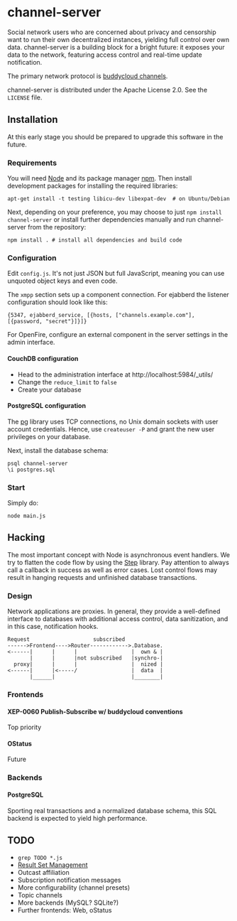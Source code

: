 # channel-server

Social network users who are concerned about privacy and censorship
want to run their own decentralized instances, yielding full control
over own data. channel-server is a building block for a bright future:
it exposes your data to the network, featuring access control and
real-time update notification.

The primary network protocol is
[buddycloud channels](http://buddycloud.org/).

channel-server is distributed under the Apache License 2.0. See the
`LICENSE` file.


## Installation

At this early stage you should be prepared to upgrade this software in
the future.


### Requirements

You will need [Node](http://nodejs.org/) and its package manager
[npm](http://npmjs.org/). Then install development packages for
installing the required libraries:

    apt-get install -t testing libicu-dev libexpat-dev  # on Ubuntu/Debian

Next, depending on your preference, you may choose to just
`npm install channel-server` or install further dependencies
manually and run channel-server from the repository:

    npm install . # install all dependencies and build code


### Configuration

Edit `config.js`. It's not just JSON but full JavaScript, meaning you
can use unquoted object keys and even code.

The `xmpp` section sets up a component connection. For ejabberd the
listener configuration should look like this:

    {5347, ejabberd_service, [{hosts, ["channels.example.com"], [{password, "secret"}]}]}

For OpenFire, configure an external component in the server settings
in the admin interface.


#### CouchDB configuration

* Head to the administration interface at http://localhost:5984/_utils/
* Change the `reduce_limit` to `false`
* Create your database

#### PostgreSQL configuration

The [pg](https://github.com/brianc/node-postgres) library uses TCP
connections, no Unix domain sockets with user account
credentials. Hence, use `createuser -P` and grant the new user
privileges on your database.

Next, install the database schema:

    psql channel-server
    \i postgres.sql


### Start

Simply do:

    node main.js


## Hacking

The most important concept with Node is asynchronous event
handlers. We try to flatten the code flow by using the
[Step](http://github.com/creationix/step) library. Pay attention to
always call a callback in success as well as error cases. Lost control
flows may result in hanging requests and unfinished database
transactions.

### Design

Network applications are proxies. In general, they provide a
well-defined interface to databases with additional access control,
data sanitization, and in this case, notification hooks.

    Request                    subscribed
    ------>Frontend---->Router------------>.Database.
    <------|      |      |                 |  own & |
           |      |      |not subscribed   |synchro-|
      proxy|      |      |                 |  nized |
    <------|      |<-----/                 |  data  |
           |______|                        |________|

### Frontends

#### XEP-0060 Publish-Subscribe w/ buddycloud conventions

Top priority

#### OStatus

Future

### Backends

#### PostgreSQL

Sporting real transactions and a normalized database schema, this SQL
backend is expected to yield high performance.


## TODO

* `grep TODO *.js`
* [Result Set Management](http://xmpp.org/extensions/xep-0059.html)
* Outcast affiliation
* Subscription notification messages
* More configurability (channel presets)
* Topic channels
* More backends (MySQL? SQLite?)
* Further frontends: Web, oStatus
